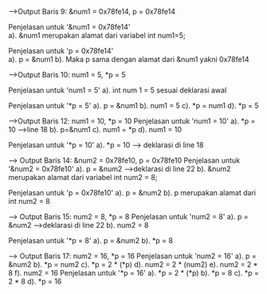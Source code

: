 -->Output 
Baris 9: &num1 = 0x78fe14, p = 0x78fe14

Penjelasan untuk '&num1 = 0x78fe14'  
a). &num1 merupakan alamat dari variabel int num1=5;

Penjelasan untuk 'p = 0x78fe14'  
a). p = &num1
b). Maka p sama dengan alamat dari &num1 yakni 0x78fe14



 -->Output
Baris 10: num1 = 5, *p = 5

Penjelasan untuk 'num1 = 5'
a). int num 1 = 5 sesuai deklarasi awal

Penjelasan untuk '*p = 5'
a). p = &num1
b). num1 = 5
c). *p = num1
d). *p = 5



-->Output
Baris 12: num1 = 10, *p = 10
Penjelasan untuk 'num1 = 10'
a). *p = 10 -->line 18
b). p=&num1
c). num1 = *p
d). num1 = 10

Penjelasan untuk '*p = 10'
a). *p = 10 --> deklarasi di line 18



--> Output
Baris 14: &num2 = 0x78fe10, p = 0x78fe10
Penjelasan untuk '&num2 = 0x78fe10'
a). p = &num2 -->deklarasi di line 22
b). &num2 merupakan alamat dari variabel int num2 = 8;

Penjelasan untuk 'p = 0x78fe10'
a). p = &num2
b). p merupakan alamat dari int num2 = 8


--> Output
Baris 15: num2 = 8, *p = 8
Penjelasan untuk 'num2 = 8'
a). p = &num2 -->deklarasi di line 22
b). num2 = 8

Penjelasan untuk '*p = 8'
a). p = &num2
b). *p = 8


--> Output
Baris 17: num2 = 16, *p = 16
Penjelasan untuk 'num2 = 16'
a). p = &num2
b). *p = num2
c). *p = 2 * (*p)
d). num2 = 2 * (num2)
e). num2 = 2 * 8
f). num2 = 16
Penjelasan untuk '*p = 16'
a). *p = 2 * (*p)
b). *p = 8
c). *p = 2 * 8
d). *p = 16
